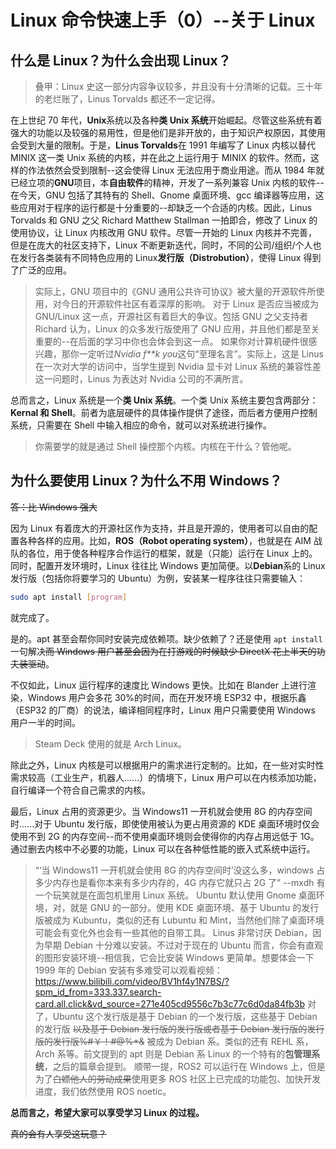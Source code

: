 # Linux 命令快速上手（0）--关于 Linux

## 什么是 Linux？为什么会出现 Linux？

> 叠甲：Linux 史这一部分内容争议较多，并且没有十分清晰的记载。三十年的老烂账了，Linus Torvalds 都还不一定记得。

在上世纪 70 年代，**Unix**系统以及各种**类 Unix 系统**开始崛起。尽管这些系统有着强大的功能以及较强的易用性，但是他们是非开放的，由于知识产权原因，其使用会受到大量的限制。于是，**Linus Torvalds**在 1991 年编写了 Linux 内核以替代 MINIX 这一类 Unix 系统的内核，并在此之上运行用于 MINIX 的软件。然而，这样的作法依然会受到限制--这会使得 Linux 无法应用于商业用途。而从 1984 年就已经立项的**GNU**项目，本**自由软件**的精神，开发了一系列兼容 Unix 内核的软件--在今天，GNU 包括了其特有的 Shell、Gnome 桌面环境、gcc 编译器等应用，这些应用对于程序的运行都是十分重要的--却缺乏一个合适的内核。因此，Linus Torvalds 和 GNU 之父 Richard Matthew Stallman 一拍即合，修改了 Linux 的使用协议，让 Linux 内核改用 GNU 软件。尽管一开始的 Linux 内核并不完善，但是在庞大的社区支持下，Linux 不断更新迭代，同时，不同的公司/组织/个人也在发行各类装有不同特色应用的 Linux**发行版（Distrobution）**，使得 Linux 得到了广泛的应用。

> 实际上，GNU 项目中的《GNU 通用公共许可协议》被大量的开源软件所使用，对今日的开源软件社区有着深厚的影响。
> 对于 Linux 是否应当被成为 GNU/Linux 这一点，开源社区有着巨大的争议。包括 GNU 之父支持者 Richard 认为，Linux 的众多发行版使用了 GNU 应用，并且他们都是至关重要的--在后面的学习中你也会体会到这一点。
> 如果你对计算机硬件很感兴趣，那你一定听过*Nvidia f\*\*k you*这句“至理名言”。实际上，这是 Linus 在一次对大学的访问中，当学生提到 Nvidia 显卡对 Linux 系统的兼容性差这一问题时，Linus 为表达对 Nvidia 公司的不满所言。

总而言之，Linux 系统是一个**类 Unix 系统**。一个类 Unix 系统主要包含两部分：**Kernal 和 Shell**。前者为底层硬件的具体操作提供了途径，而后者方便用户控制系统，只需要在 Shell 中输入相应的命令，就可以对系统进行操作。

> 你需要学的就是通过 Shell 操控那个内核。内核在干什么？管他呢。

## 为什么要使用 Linux？为什么不用 Windows？

~~答：比 Windows 强大~~

因为 Linux 有着庞大的开源社区作为支持，并且是开源的，使用者可以自由的配置各种各样的应用。比如，**ROS（Robot operating system）**，也就是在 AIM 战队的各位，用于使各种程序合作运行的框架，就是（只能）运行在 Linux 上的。同时，配置开发环境时，Linux 往往比 Windows 更加简便。以**Debian**系的 Linux 发行版（包括你将要学习的 Ubuntu）为例，安装某一程序往往只需要输入：

```bash
sudo apt install [program]
```

就完成了。

是的。apt 甚至会帮你同时安装完成依赖项。缺少依赖了？还是使用 `apt install` 一句解决~~而 Windows 用户甚至会因为在打游戏的时候缺少 DirectX 花上半天的功夫装驱动~~。

不仅如此，Linux 运行程序的速度比 Windows 更快。比如在 Blander 上进行渲染，Windows 用户会多花 30%的时间，而在开发环境 ESP32 中，根据乐鑫（ESP32 的厂商）的说法，编译相同程序时，Linux 用户只需要使用 Windows 用户一半的时间。

> Steam Deck 使用的就是 Arch Linux。

除此之外，Linux 内核是可以根据用户的需求进行定制的。比如，在一些对实时性需求较高（工业生产，机器人......）的情境下，Linux 用户可以在内核添加功能，自行编译一个符合自己需求的内核。

最后，Linux 占用的资源更少。当 Windows11 一开机就会使用 8G 的内存空间时......对于 Ubuntu 发行版，即使使用被认为更占用资源的 KDE 桌面环境时仅会使用不到 2G 的内存空间--而不使用桌面环境则会使得你的内存占用远低于 1G。通过删去内核中不必要的功能，Linux 可以在各种低性能的嵌入式系统中运行。

> “‘当 Windows11 一开机就会使用 8G 的内存空间时’没这么多，windows 占多少内存也是看你本来有多少内存的，4G 内存它就只占 2G 了” --mxdh
> 有一个玩笑就是在面包机里用 Linux 系统。
> Ubuntu 默认使用 Gnome 桌面环境，对，就是 GNU 的一部分。使用 KDE 桌面环境、基于 Ubuntu 的发行版被成为 Kubuntu，类似的还有 Lubuntu 和 Mint，当然他们除了桌面环境可能会有变化外也会有一些其他的自带工具。
> Linus 非常讨厌 Debian，因为早期 Debian 十分难以安装。不过对于现在的 Ubuntu 而言，你会有直观的图形安装环境--相信我，它会比安装 Windows 更简单。想要体会一下 1999 年的 Debian 安装有多难受可以观看视频：<https://www.bilibili.com/video/BV1hf4y1N7BS/?spm_id_from=333.337.search-card.all.click&vd_source=271e405cd9556c7b3c77c6d0da84fb3b>
> 对了，Ubuntu 这个发行版是基于 Debian 的一个发行版，这些基于 Debian 的发行版 ~~以及基于 Debian 发行版的发行版或者基于 Debian 发行版的发行版的发行版%#￥！#@%\*&~~ 被成为 Debian 系。类似的还有 REHL 系，Arch 系等。前文提到的 apt 则是 Debian 系 Linux 的一个特有的**包管理系统**，之后的篇章会提到。
> 顺带一提，ROS2 可以运行在 Windows 上，但是为了~~白嫖他人的劳动成果~~使用更多 ROS 社区上已完成的功能包、加快开发进度，我们依然使用 ROS noetic。

**总而言之，希望大家可以享受学习 Linux 的过程。**

~~真的会有人享受这玩意？~~
